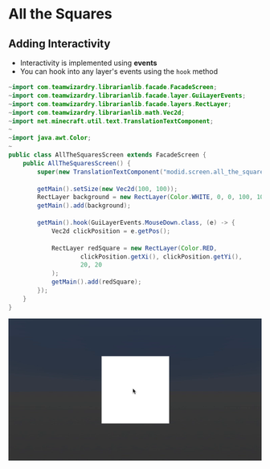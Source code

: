 # All the Squares

## Adding Interactivity

- Interactivity is implemented using **events**
- You can hook into any layer's events using the `hook` method
```java
~import com.teamwizardry.librarianlib.facade.FacadeScreen;
~import com.teamwizardry.librarianlib.facade.layer.GuiLayerEvents;
~import com.teamwizardry.librarianlib.facade.layers.RectLayer;
~import com.teamwizardry.librarianlib.math.Vec2d;
~import net.minecraft.util.text.TranslationTextComponent;
~
~import java.awt.Color;
~
public class AllTheSquaresScreen extends FacadeScreen {
    public AllTheSquaresScreen() {
        super(new TranslationTextComponent("modid.screen.all_the_squares.title"));

        getMain().setSize(new Vec2d(100, 100));
        RectLayer background = new RectLayer(Color.WHITE, 0, 0, 100, 100);
        getMain().add(background);

        getMain().hook(GuiLayerEvents.MouseDown.class, (e) -> {
            Vec2d clickPosition = e.getPos();

            RectLayer redSquare = new RectLayer(Color.RED,
                    clickPosition.getXi(), clickPosition.getYi(),
                    20, 20
            );
            getMain().add(redSquare);
        });
    }
}
```
![](all_the_squares.gif)
